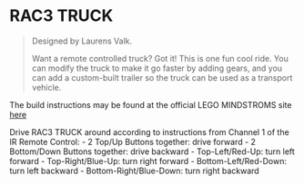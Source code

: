 # RAC3 TRUCK

> Designed by Laurens Valk.
>
> Want a remote controlled truck? Got it! This is one fun cool ride. You can modify the truck to make it go faster by adding gears, and you can add a custom-built trailer so the truck can be used as a transport vehicle.

The build instructions may be found at the official LEGO MINDSTROMS site [here](https://www.lego.com/cdn/cs/set/assets/blt8d8677b8321b803e/RAC3_TRUCK.pdf)

Drive RAC3 TRUCK around according to instructions from Channel 1 of the IR Remote Control:
    - 2 Top/Up Buttons together: drive forward
    - 2 Bottom/Down Buttons together: drive backward
    - Top-Left/Red-Up: turn left forward
    - Top-Right/Blue-Up: turn right forward
    - Bottom-Left/Red-Down: turn left backward
    - Bottom-Right/Blue-Down: turn right backward

